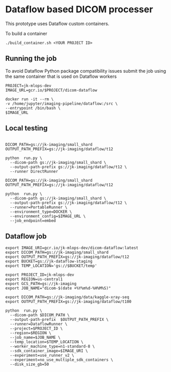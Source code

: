 # Dataflow based DICOM processer

This prototype uses Dataflow custom containers.

To build a container

```
./build_container.sh <YOUR PROJECT ID>
```

## Running the job

To avoid Dataflow Python package compatibility issues submit the job using the same container that is used on Dataflow workers

```
PROJECT=jk-mlops-dev
IMAGE_URL=gcr.io/$PROJECT/dicom-dataflow

docker run -it --rm \
-v /home/jupyter/imaging-pipeline/dataflow:/src \
--entrypoint /bin/bash \
$IMAGE_URL
```


## Local testing

```

DICOM_PATH=gs://jk-imaging/small_shard
OUTPUT_PATH_PREFIX=gs://jk-imaging/dataflow/t12

python  run.py \
  --dicom-path gs://jk-imaging/small_shard \
  --output-path-prefix gs://jk-imaging/dataflow/t12 \
  --runner DirectRunner 

```

```
DICOM_PATH=gs://jk-imaging/small_shard
OUTPUT_PATH_PREFIX=gs://jk-imaging/dataflow/t12

python  run.py \
  --dicom-path gs://jk-imaging/small_shard \
  --output-path-prefix gs://jk-imaging/dataflow/t12 \
  --runner=PortableRunner \
  --environment_type=DOCKER \
  --environment_config=$IMAGE_URL \
  --job_endpoint=embed

```

## Dataflow  job

```
export IMAGE_URI=gcr.io/jk-mlops-dev/dicom-dataflow:latest
export DICOM_PATH=gs://jk-imaging/small_shard
export OUTPUT_PATH_PREFIX=gs://jk-imaging/dataflow/t12
export BUCKET=gs://jk-dataflow-staging
export TEMP_LOCATION='gs://$BUCKET/temp'

export PROJECT_ID=jk-mlops-dev
export REGION=us-central1
export GCS_PATH=gs://jk-imaging
export JOB_NAME="dicom-$(date +%Y%m%d-%H%M%S)"

export DICOM_PATH=gs://jk-imaging/data/kaggle-xray-seq
export OUTPUT_PATH_PREFIX=gs://jk-imaging/dataflow/t100

python  run.py \
  --dicom-path $DICOM_PATH \
  --output-path-prefix  $OUTPUT_PATH_PREFIX \
  --runner=DataflowRunner \
  --project=$PROJECT_ID \
  --region=$REGION \
  --job_name=$JOB_NAME \
  --temp_location=$TEMP_LOCATION \
  --worker_machine_type=n1-standard-8 \
  --sdk_container_image=$IMAGE_URI \
  --experiment=use_runner_v2 \
  --experiment=no_use_multiple_sdk_containers \
  --disk_size_gb=50
```


